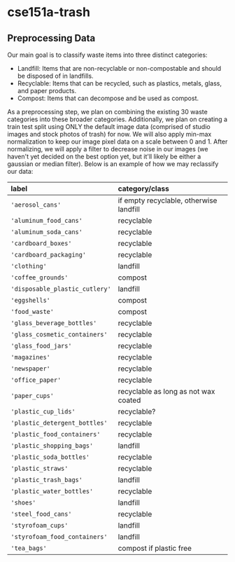 # cse151a-trash
## Preprocessing Data

Our main goal is to classify waste items into three distinct categories: 
* Landfill: Items that are non-recyclable or non-compostable and should be disposed of in landfills. 
* Recyclable: Items that can be recycled, such as plastics, metals, glass, and paper products.
* Compost: Items that can decompose and be used as compost.

As a preprocessing step, we plan on combining the existing 30 waste categories into these broader categories. Additionally, we plan on creating a train test split using ONLY the default image data (comprised of studio images and stock photos of trash) for now. We will also apply min-max normalization to keep our image pixel data on a scale between 0 and 1. After normalizing, we will apply a filter to decrease noise in our images (we haven't yet decided on the best option yet, but it'll likely be either a gaussian or median filter). 
Below is an example of how we may reclassify our data:

| label | category/class |
|:------|:---------------|
| `'aerosol_cans'` | if empty recyclable, otherwise landfill |
| `'aluminum_food_cans'` | recyclable |
| `'aluminum_soda_cans'` | recyclable |
| `'cardboard_boxes'` | recyclable |
| `'cardboard_packaging'` | recyclable |
| `'clothing'` | landfill |
| `'coffee_grounds'` | compost |
| `'disposable_plastic_cutlery'` | landfill |
| `'eggshells'` | compost |
| `'food_waste'` | compost |
| `'glass_beverage_bottles'` | recyclable |
| `'glass_cosmetic_containers'` | recyclable |
| `'glass_food_jars'` | recyclable |
| `'magazines'` | recyclable |
| `'newspaper'` | recyclable |
| `'office_paper'` | recyclable |
| `'paper_cups'` | recyclable as long as not wax coated |
| `'plastic_cup_lids'` | recyclable? |
| `'plastic_detergent_bottles'` | recyclable |
| `'plastic_food_containers'` | recyclable |
| `'plastic_shopping_bags'` | landfill |
| `'plastic_soda_bottles'` | recyclable |
| `'plastic_straws'` | recyclable |
| `'plastic_trash_bags'` | landfill |
| `'plastic_water_bottles'` | recyclable |
| `'shoes'` | landfill |
| `'steel_food_cans'` | recyclable |
| `'styrofoam_cups'` | landfill |
| `'styrofoam_food_containers'` | landfill |
| `'tea_bags'` | compost if plastic free |


